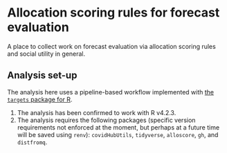 # Allocation scoring rules for forecast evaluation

A place to collect work on forecast evaluation via allocation scoring rules and social utility in general.

## Analysis set-up

The analysis here uses a pipeline-based workflow implemented with [the `targets` package for R](https://books.ropensci.org/targets/).

1. The analysis has been confirmed to work with R v4.2.3.
1. The analysis requires the following packages (specific version requirements not enforced at the moment, but perhaps at a future time will be saved using `renv`): `covidHubUtils`, `tidyverse`, `alloscore`, `gh`, and `distfromq`.
